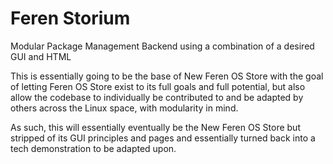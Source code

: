 # Feren Storium
Modular Package Management Backend using a combination of a desired GUI and HTML

This is essentially going to be the base of New Feren OS Store with the goal of letting Feren OS Store exist to its full goals and full potential, but also allow the codebase to individually be contributed to and be adapted by others across the Linux space, with modularity in mind.


As such, this will essentially eventually be the New Feren OS Store but stripped of its GUI principles and pages and essentially turned back into a tech demonstration to be adapted upon.
